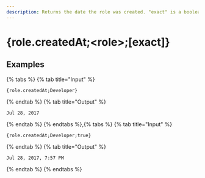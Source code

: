 ```yaml
---
description: Returns the date the role was created. "exact" is a boolean indicating whether to include hours and minutes.
---
```

# {role.createdAt;&lt;role>;[exact]}
## Examples
{% tabs %}
{% tab title="Input" %}
```text
{role.createdAt;Developer}
```
{% endtab %}
{% tab title="Output" %}
```text
Jul 28, 2017
```
{% endtab %}
{% endtabs %},{% tabs %}
{% tab title="Input" %}
```text
{role.createdAt;Developer;true}
```
{% endtab %}
{% tab title="Output" %}
```text
Jul 28, 2017, 7:57 PM
```
{% endtab %}
{% endtabs %}